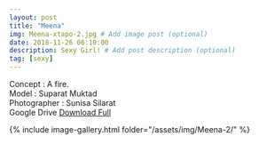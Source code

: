 ```yaml
---
layout: post
title: "Meena"
img: Meena-xtapo-2.jpg # Add image post (optional)
date: 2018-11-26 06:10:00
description: Sexy Girl! # Add post description (optional)
tag: [sexy]
---
```

Concept : A fire.   
Model : Suparat Muktad  
Photographer : Sunisa Silarat  
Google Drive [Download Full](http://gestyy.com/e0KwW0)      


{% include image-gallery.html folder="/assets/img/Meena-2/" %}
